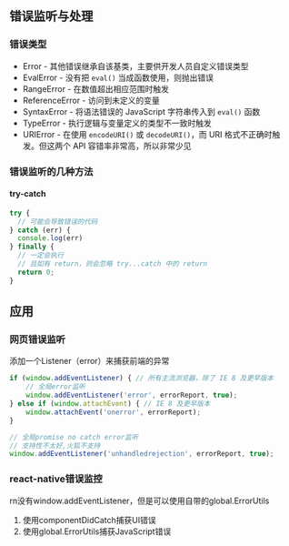 ## 错误监听与处理
### 错误类型
- Error - 其他错误继承自该基类，主要供开发人员自定义错误类型
- EvalError - 没有把 ```eval()``` 当成函数使用，则抛出错误
- RangeError - 在数值超出相应范围时触发
- ReferenceError - 访问到未定义的变量
- SyntaxError - 将语法错误的 JavaScript 字符串传入到 ```eval()``` 函数
- TypeError - 执行逻辑与变量定义的类型不一致时触发
- URIError - 在使用 ```encodeURI()``` 或 ```decodeURI()```，而 URI 格式不正确时触发。但这两个 API 容错率非常高，所以非常少见
### 错误监听的几种方法
####  try-catch
```javascript 
try {
  // 可能会导致错误的代码
} catch (err) {
  console.log(err)
} finally {
  // 一定会执行
  // 且如有 return，则会忽略 try...catch 中的 return
  return 0;
}
```

## 应用
### 网页错误监听
添加一个Listener（error）来捕获前端的异常
```javascript
if (window.addEventListener) { // 所有主流浏览器，除了 IE 8 及更早版本
    // 全局error监听
    window.addEventListener('error', errorReport, true);
} else if (window.attachEvent) { // IE 8 及更早版本
    window.attachEvent('onerror', errorReport);
}

// 全局promise no catch error监听
// 支持性不太好,火狐不支持
window.addEventListener('unhandledrejection', errorReport, true);
```

### react-native错误监控
rn没有window.addEventListener，但是可以使用自带的global.ErrorUtils
1. 使用componentDidCatch捕获UI错误
2. 使用global.ErrorUtils捕获JavaScript错误
